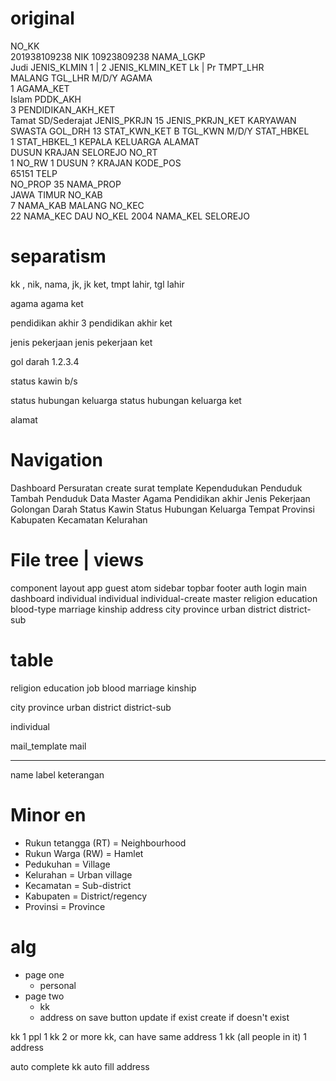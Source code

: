 # original
NO_KK	
	201938109238
NIK
	10923809238
NAMA_LGKP	
	Judi
JENIS_KLMIN
	1 | 2
JENIS_KLMIN_KET
	Lk | Pr
TMPT_LHR	
	MALANG
TGL_LHR	
	M/D/Y
AGAMA	
	1
AGAMA_KET	
	Islam
PDDK_AKH	
	3
PENDIDIKAN_AKH_KET	
	Tamat SD/Sederajat
JENIS_PKRJN	
	15
JENIS_PKRJN_KET
	KARYAWAN SWASTA
GOL_DRH	
	13
STAT_KWN_KET
	B
TGL_KWN	
	M/D/Y
STAT_HBKEL	
	1
STAT_HBKEL_1
	KEPALA KELUARGA
ALAMAT	
	DUSUN KRAJAN
	SELOREJO
NO_RT	
	1
NO_RW
	1
DUSUN
	?
	KRAJAN
KODE_POS	
	65151
TELP	
NO_PROP	
	35
NAMA_PROP	
	JAWA TIMUR
NO_KAB	
	7
NAMA_KAB
	MALANG
NO_KEC	
	22
NAMA_KEC
	DAU
NO_KEL
	2004
NAMA_KEL
	SELOREJO

# separatism
kk , nik, nama, 
jk, jk ket, 
tmpt lahir, tgl lahir

agama
agama ket

pendidikan akhir 3
pendidikan akhir ket

jenis pekerjaan
jenis pekerjaan ket

gol darah 1.2.3.4

status kawin b/s

status hubungan keluarga
status hubungan keluarga ket

alamat


# Navigation
Dashboard
Persuratan
	create surat
	template
Kependudukan
	Penduduk
	Tambah Penduduk
Data Master
	Agama
	Pendidikan akhir
	Jenis Pekerjaan
	Golongan Darah
	Status Kawin
	Status Hubungan Keluarga
	Tempat
		Provinsi
		Kabupaten
		Kecamatan
		Kelurahan

# File tree | views
component
	layout
		app
		guest
		atom
			sidebar
			topbar
			footer
	auth
		login
	main
		dashboard
		individual
			individual
			individual-create
		master
			religion
			education
			blood-type
			marriage
			kinship
			address
				city
				province
				urban
				district
				district-sub
				
		
# table
religion
education
job
blood
marriage
kinship

city
province
urban
district
district-sub


individual

mail_template
mail

---
name label keterangan
# Minor en
- Rukun tetangga (RT) = Neighbourhood
- Rukun Warga (RW) = Hamlet
- Pedukuhan = Village
- Kelurahan = Urban village
- Kecamatan = Sub-district
- Kabupaten = District/regency
- Provinsi = Province




# alg
- page one
	- personal
- page two
	- kk
	- address
on save button
	update if exist
	create if doesn't exist
	
	

kk
	1 ppl 1 kk
	2 or more kk, can have same address
	1 kk (all people in it) 1 address

auto complete kk
auto fill address